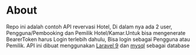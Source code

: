 # About
<p>Repo ini adalah contoh API revervasi Hotel, Di dalam nya ada 2 user, Pengguna/Pembooking dan Pemilik Hotel/Kamar.Untuk bisa mengenerate BearerToken harus Login terlebih dahulu, Bisa login sebagai Pengguna atau Pemilik. API ini dibuat menggunakan <a href="https://laravel.com/docs/9.x/releases">Laravel 9</a> dan <a href="https://www.mysql.com/">mysql</a> sebagai database</p>
